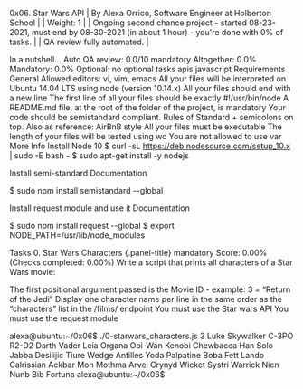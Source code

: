 0x06. Star Wars API
| By Alexa Orrico, Software Engineer at Holberton School | | Weight: 1 | | Ongoing second chance project - started 08-23-2021, must end by 08-30-2021 (in about 1 hour) - you're done with 0% of tasks. | | QA review fully automated. |

In a nutshell…
Auto QA review: 0.0/10 mandatory
Altogether: 0.0%
Mandatory: 0.0%
Optional: no optional tasks
apis javascript
Requirements
General
Allowed editors: vi, vim, emacs
All your files will be interpreted on Ubuntu 14.04 LTS using node (version 10.14.x)
All your files should end with a new line
The first line of all your files should be exactly #!/usr/bin/node
A README.md file, at the root of the folder of the project, is mandatory
Your code should be semistandard compliant. Rules of Standard + semicolons on top. Also as reference: AirBnB style
All your files must be executable
The length of your files will be tested using wc
You are not allowed to use var
More Info
Install Node 10
$ curl -sL https://deb.nodesource.com/setup_10.x | sudo -E bash - $ sudo apt-get install -y nodejs

Install semi-standard
Documentation

$ sudo npm install semistandard --global

Install request module and use it
Documentation

$ sudo npm install request --global $ export NODE_PATH=/usr/lib/node_modules

Tasks
0. Star Wars Characters {.panel-title}
mandatory Score: 0.00% (Checks completed: 0.00%) Write a script that prints all characters of a Star Wars movie:

The first positional argument passed is the Movie ID - example: 3 = “Return of the Jedi” Display one character name per line in the same order as the “characters” list in the /films/ endpoint You must use the Star wars API You must use the request module

alexa@ubuntu:~/0x06$ ./0-starwars_characters.js 3
Luke Skywalker
C-3PO
R2-D2
Darth Vader
Leia Organa
Obi-Wan Kenobi
Chewbacca
Han Solo
Jabba Desilijic Tiure
Wedge Antilles
Yoda
Palpatine
Boba Fett
Lando Calrissian
Ackbar
Mon Mothma
Arvel Crynyd
Wicket Systri Warrick
Nien Nunb
Bib Fortuna
alexa@ubuntu:~/0x06$ 
